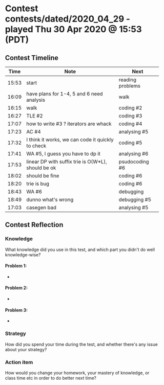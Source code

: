# Contest contests/dated/2020_04_29 - played Thu 30 Apr 2020 @ 15:53 (PDT)

## Contest Timeline

| Time | Note | Next |
|----|----|----|
15:53 | start | reading problems
16:09 | have plans for 1-4, 5 and 6 need analysis | walk
16:15 | walk | coding #2
16:27 | TLE #2 | coding #3
17:07 | how to write #3 ? iterators are whack | coding #4
17:23 | AC #4 | analysing #5
17:32 | I think it works, we can code it quickly to check | coding #5
17:41 | WA #5, I guess you have to dp it | analysing #6
17:53 | linear DP with suffix trie is O(W*L), should be ok | psudocoding #6
18:02 | should be fine | coding #6
18:20 | trie is bug | coding #6
18:43 | WA #6 | debugging
18:49 | dunno what's wrong | debugging #5
17:03 | casegen bad | analysing #5

## Contest Reflection

### Knowledge
What knowledge did you use in this test, and which part you didn't do well knowledge-wise?

#### Problem 1:

-

#### Problem 2:

-

#### Problem 3:

-

### Strategy
How did you spend your time during the test, and whether there's any issue about your strategy?

### Action item
How would you change your homework, your mastery of knowledge, or class time etc in order to do better next time?
